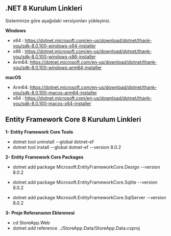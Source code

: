 ## .NET 8 Kurulum Linkleri

Sisteminize göre aşağıdaki versiyonları yükleyiniz.

**Windows**

- x64  :  https://dotnet.microsoft.com/en-us/download/dotnet/thank-you/sdk-8.0.100-windows-x64-installer
- x86  :  https://dotnet.microsoft.com/en-us/download/dotnet/thank-you/sdk-8.0.100-windows-x86-installer
- Arm64:  https://dotnet.microsoft.com/en-us/download/dotnet/thank-you/sdk-8.0.100-windows-arm64-installer

**macOS**

- Arm64:  https://dotnet.microsoft.com/en-us/download/dotnet/thank-you/sdk-8.0.100-macos-arm64-installer
- x64  :  https://dotnet.microsoft.com/en-us/download/dotnet/thank-you/sdk-8.0.100-macos-x64-installer

## Entity Framework Core 8 Kurulum Linkleri

**1- Entity Framework Core Tools**

- dotnet tool uninstall --global dotnet-ef
- dotnet tool install --global dotnet-ef --version 8.0.2

**2- Entity Framework Core Packages**

- dotnet add package Microsoft.EntityFrameworkCore.Design --version 8.0.2
- dotnet add package Microsoft.EntityFrameworkCore.Sqlite --version 8.0.2

- dotnet add package Microsoft.EntityFrameworkCore.SqlServer --version 8.0.2

**3- Proje Referansının Eklenmesi**

- cd StoreApp.Web
- dotnet add reference ../StoreApp.Data/StoreApp.Data.csproj